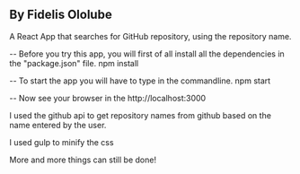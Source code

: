 By Fidelis Ololube
-------------------

A React App that searches for GitHub repository, using the repository name.

-- Before you try this app, you will first of all install all the dependencies in the "package.json" file.
    npm install <then press enter key>

-- To start the app you will have to type in the commandline.
    npm start <then press enyter key>

-- Now see your browser in the http://localhost:3000



I used the github api to get repository names from github based on the name entered by the user.

I used gulp to minify the css

More and more things can still be done!